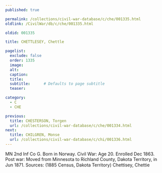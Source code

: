 ```yaml
---
published: true

permalink: /collections/civil-war-database/c/che/001335.html
oldlink: /CivilWar/db/c/che/001335.html

oldid: 001335

title: CHETTLESEY, Chettle

pagelist:
  exclude: false
  order: 1335
  image: 
  alt:
  caption:
  title:
  subtitle:      # Defaults to page subtitle
  teaser:

category: 
  - C 
  - CHE

previous:
  title: CHESTERSON, Torgen
  url: /collections/civil-war-database/c/che/001334.html  
next:
  title: CHILGREN, Monse
  url: /collections/civil-war-database/c/chi/001336.html   
---
```

MN 2nd Inf Co G. Born in Norway. Civil War: Age 20. Enrolled Dec 1863. Post war: Moved from Minnesota to Richland County, Dakota Territory, in Jun 1871. Sources: (1885 Census, Dakota Territory) &#147;Chettisey, Chettie&#148;
